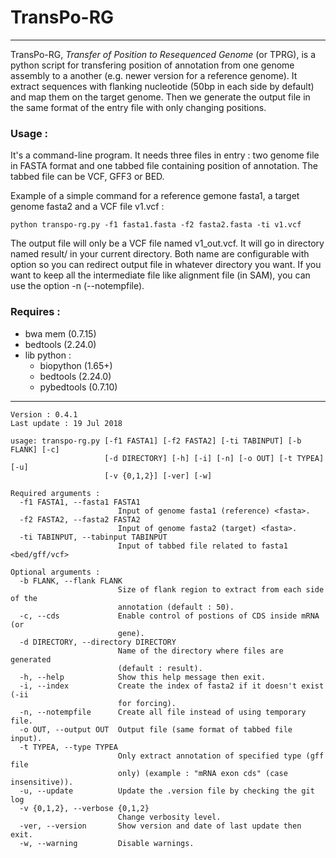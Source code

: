 # TransPo-RG

----------
TransPo-RG, *Transfer of Position to Resequenced Genome* (or TPRG), is a python
script for transfering position of annotation from one genome assembly to a another
(e.g. newer version for a reference genome). It extract sequences with flanking
nucleotide (50bp in each side by default) and map them on the target genome.
Then we generate the output file in the same format of the entry file with only
changing positions. 

### Usage :

It's a command-line program. It needs three files in entry : two genome file in
FASTA format and one tabbed file containing position of annotation. The tabbed
file can be VCF, GFF3 or BED. 

Example of a simple command for a reference gemone fasta1, a target genome fasta2 and a
VCF file v1.vcf :

```
python transpo-rg.py -f1 fasta1.fasta -f2 fasta2.fasta -ti v1.vcf
```

The output file will only be a VCF file named v1\_out.vcf. It will go in directory
named result/ in your current directory. 
Both name are configurable with option so you can redirect output file in whatever
directory you want.
If you want to keep all the intermediate file like alignment file (in SAM), you can
use the option -n (--notempfile).


### Requires :  

* bwa mem (0.7.15)
* bedtools (2.24.0)
* lib python :
    * biopython (1.65+) 
    * bedtools (2.24.0)
    * pybedtools (0.7.10)

----------
```
Version : 0.4.1
Last update : 19 Jul 2018

usage: transpo-rg.py [-f1 FASTA1] [-f2 FASTA2] [-ti TABINPUT] [-b FLANK] [-c]
                     [-d DIRECTORY] [-h] [-i] [-n] [-o OUT] [-t TYPEA] [-u]
                     [-v {0,1,2}] [-ver] [-w]

Required arguments :
  -f1 FASTA1, --fasta1 FASTA1
                        Input of genome fasta1 (reference) <fasta>.
  -f2 FASTA2, --fasta2 FASTA2
                        Input of genome fasta2 (target) <fasta>.
  -ti TABINPUT, --tabinput TABINPUT
                        Input of tabbed file related to fasta1 <bed/gff/vcf>

Optional arguments :
  -b FLANK, --flank FLANK
                        Size of flank region to extract from each side of the
                        annotation (default : 50).
  -c, --cds             Enable control of postions of CDS inside mRNA (or
                        gene).
  -d DIRECTORY, --directory DIRECTORY
                        Name of the directory where files are generated
                        (default : result).
  -h, --help            Show this help message then exit.
  -i, --index           Create the index of fasta2 if it doesn't exist (-ii
                        for forcing).
  -n, --notempfile      Create all file instead of using temporary file.
  -o OUT, --output OUT  Output file (same format of tabbed file input).
  -t TYPEA, --type TYPEA
                        Only extract annotation of specified type (gff file
                        only) (example : "mRNA exon cds" (case insensitive)).
  -u, --update          Update the .version file by checking the git log
  -v {0,1,2}, --verbose {0,1,2}
                        Change verbosity level.
  -ver, --version       Show version and date of last update then exit.
  -w, --warning         Disable warnings.
```
